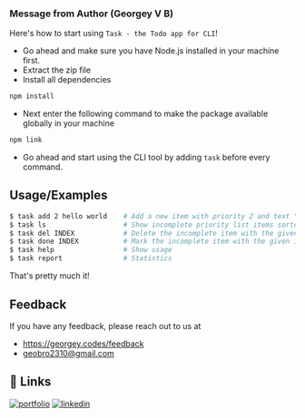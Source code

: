 ### Message from Author (Georgey V B)

Here's how to start using `Task - the Todo app for CLI`!

- Go ahead and make sure you have Node.js installed in your machine first.
- Extract the zip file
- Install all dependencies

```bash
npm install
```

- Next enter the following command to make the package available globally in your machine

```bash
npm link
```

- Go ahead and start using the CLI tool by adding `task` before every command.

## Usage/Examples

```bash
$ task add 2 hello world    # Add a new item with priority 2 and text "hello world" to the list
$ task ls                   # Show incomplete priority list items sorted by priority in ascending order
$ task del INDEX            # Delete the incomplete item with the given index
$ task done INDEX           # Mark the incomplete item with the given index as complete
$ task help                 # Show usage
$ task report               # Statistics
```

That's pretty much it!

## Feedback

If you have any feedback, please reach out to us at

- https://georgey.codes/feedback
- geobro2310@gmail.com

## 🔗 Links

[![portfolio](https://img.shields.io/badge/my_portfolio-000?style=for-the-badge&logo=ko-fi&logoColor=white)](https://georgey.codes/)
[![linkedin](https://img.shields.io/badge/linkedin-0A66C2?style=for-the-badge&logo=linkedin&logoColor=white)](https://www.linkedin.com/in/georgeyvb/)
